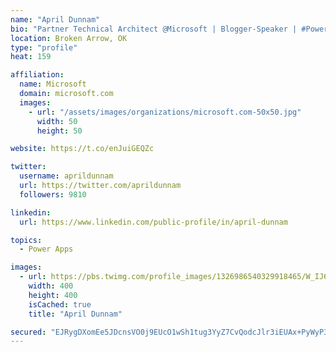 ```yaml
---
name: "April Dunnam"
bio: "Partner Technical Architect @Microsoft | Blogger-Speaker | #PowerApps, #PowerAutomate, #Office365, #SharePoint | #WIT | #Karaoke Queen"
location: Broken Arrow, OK
type: "profile"
heat: 159

affiliation:
  name: Microsoft
  domain: microsoft.com
  images:
    - url: "/assets/images/organizations/microsoft.com-50x50.jpg"
      width: 50
      height: 50

website: https://t.co/enJuiGEQZc

twitter:
  username: aprildunnam
  url: https://twitter.com/aprildunnam
  followers: 9810

linkedin:
  url: https://www.linkedin.com/public-profile/in/april-dunnam

topics:
  - Power Apps

images:
  - url: https://pbs.twimg.com/profile_images/1326986540329918465/W_IJ6Ih2_400x400.jpg
    width: 400
    height: 400
    isCached: true
    title: "April Dunnam"

secured: "EJRygDXomEe5JDcnsVO0j9EUcO1wSh1tug3YyZ7CvQodcJlr3iEUAx+PyWyP3EJ4i3j8rfoOE2GF+rW3lDEuVdnpbL+6+OrwnbguDZOaf6aagOEJzdkv8BG3pTOwD8NCCRa0Hlx/jIZLFvegy5ONhnFm2sRgv4P8vtkBs88jLHk7bnH0CvYvgS48xa6HkOHJbboXGjppTAQnpOuEe0bC5cdgpY0hn2LMR4aayLDT2Oe9V3etWKrPLfnXfMfinOtUmbFBBiauSHu1QDEqxU7WApK45T9m/7cqTXDZoFDM5MZAi0+JcZF3g29bpdm9bmVM2V21ucQ6+Nm5x9h1gcNzlEl2bOkBhooC4e6BrNguOl0iMTQmkII0+ZSaKWJ7KuB0LDrNiDeB+353WeTJ5C48M/WXibRUPpFx5+50oA+NU0Q=;7w/45KMdvZ8yhMUnxi/Vvw=="
---
```


